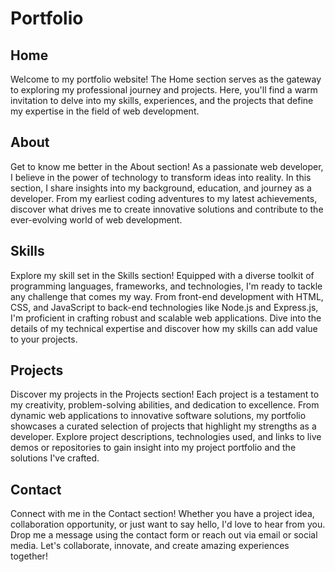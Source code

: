 # Portfolio

## Home
Welcome to my portfolio website! The Home section serves as the gateway to exploring my professional journey and projects. Here, you'll find a warm invitation to delve into my skills, experiences, and the projects that define my expertise in the field of web development.

## About
Get to know me better in the About section! As a passionate web developer, I believe in the power of technology to transform ideas into reality. In this section, I share insights into my background, education, and journey as a developer. From my earliest coding adventures to my latest achievements, discover what drives me to create innovative solutions and contribute to the ever-evolving world of web development.

## Skills
Explore my skill set in the Skills section! Equipped with a diverse toolkit of programming languages, frameworks, and technologies, I'm ready to tackle any challenge that comes my way. From front-end development with HTML, CSS, and JavaScript to back-end technologies like Node.js and Express.js, I'm proficient in crafting robust and scalable web applications. Dive into the details of my technical expertise and discover how my skills can add value to your projects.

## Projects
Discover my projects in the Projects section! Each project is a testament to my creativity, problem-solving abilities, and dedication to excellence. From dynamic web applications to innovative software solutions, my portfolio showcases a curated selection of projects that highlight my strengths as a developer. Explore project descriptions, technologies used, and links to live demos or repositories to gain insight into my project portfolio and the solutions I've crafted.

## Contact
Connect with me in the Contact section! Whether you have a project idea, collaboration opportunity, or just want to say hello, I'd love to hear from you. Drop me a message using the contact form or reach out via email or social media. Let's collaborate, innovate, and create amazing experiences together!

